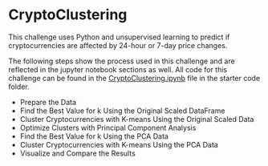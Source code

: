 # CryptoClustering

This challenge uses Python and unsupervised learning to predict if cryptocurrencies are affected by 24-hour or 7-day price changes. 


The following steps show the process used in this challenge and are reflected in the jupyter notebook sections as well. All code for this challenge can be found in the [CryptoClustering.ipynb](https://github.com/chelseapickett/CryptoClustering/blob/main/Starter_Code/Crypto_Clustering.ipynb) file in the starter code folder.

- Prepare the Data
- Find the Best Value for k Using the Original Scaled DataFrame
- Cluster Cryptocurrencies with K-means Using the Original Scaled Data
- Optimize Clusters with Principal Component Analysis
- Find the Best Value for k Using the PCA Data
- Cluster Cryptocurrencies with K-means Using the PCA Data
- Visualize and Compare the Results

